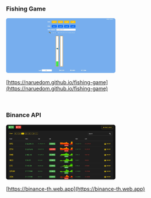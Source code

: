 <!-- ## Welcome to GitHub Pages -->

### Fishing Game
<a href="https://naruedom.github.io/fishing-game"><img src="asset/fishing-game.jpg" alt="drawing" style="width:300px; height: 150px; border-radius:5px"/></a>

[https://naruedom.github.io/fishing-game](https://naruedom.github.io/fishing-game)


<br>

### Binance API
<a href="https://binance-th.web.app"><img src="asset/binance-api.jpg" alt="drawing" style="width:300px; height: 150px; border-radius:5px"/></a>

[https://binance-th.web.app](https://binance-th.web.app)